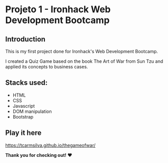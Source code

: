 # Projeto 1 - Ironhack Web Development Bootcamp

## Introduction

This is my first project done for Ironhack's Web Development Bootcamp. 

I created a Quiz Game based on the book The Art of War from Sun Tzu and applied its concepts to business cases.

## Stacks used:

- HTML
- CSS
- Javascript
- DOM manipulation
- Bootstrap

## Play it here

https://tcarmsilva.github.io/thegameofwar/


**Thank you for checking out!** :heart:
